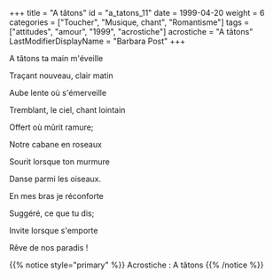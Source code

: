 +++
title = "A tâtons"
id = "a_tatons_11"
date = 1999-04-20
weight = 6
categories = ["Toucher", "Musique, chant", "Romantisme"]
tags = ["attitudes", "amour", "1999", "acrostiche"]
acrostiche = "A tâtons"
LastModifierDisplayName = "Barbara Post"
+++

A tâtons ta main m'éveille

Traçant nouveau, clair matin

Aube lente où s'émerveille

Tremblant, le ciel, chant lointain

Offert où mûrit ramure;

Notre cabane en roseaux

Sourit lorsque ton murmure

Danse parmi les oiseaux.

En mes bras je réconforte

Suggéré, ce que tu dis;

Invite lorsque s'emporte

Rêve de nos paradis !

{{% notice style="primary" %}}
Acrostiche : A tâtons
{{% /notice %}}
